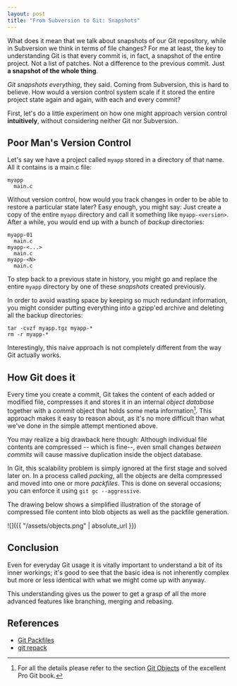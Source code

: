 ```yaml
---
layout: post
title: "From Subversion to Git: Snapshots"
---
```


What does it mean that we talk about snapshots of our Git repository, while in Subversion we think in terms of file changes? For me at least, the key to understanding Git is that every commit is, in fact, a snapshot of the entire project. Not a list of patches. Not a difference to the previous commit. Just **a snapshot of the whole thing**.

*Git snapshots everything*, they said. Coming from Subversion, this is hard to believe. How would a version control system scale if it stored the entire project state again and again, with each and every commit?

First, let's do a little experiment on how one might approach version control **intuitively**, without considering neither Git nor Subversion.

## Poor Man's Version Control

Let's say we have a project called `myapp` stored in a directory of that name. All it contains is a main.c file:

```
myapp
  main.c
```

Without version control, how would you track changes in order to be able to restore a particular state later? Easy enough, you might say: Just create a copy of the entire `myapp` directory and call it something like `myapp-<version>`. After a while, you would end up with a bunch of *backup* directories:

```
myapp-01
  main.c
myapp-<...>
  main.c
myapp-<N>
  main.c
```

To step back to a previous state in history, you might go and replace the entire `myapp` directory by one of these *snapshots* created previously.

In order to avoid wasting space by keeping so much redundant information, you might consider putting everything into a gzipp'ed archive and deleting all the backup directories:
```
tar -cvzf myapp.tgz myapp-*
rm -r myapp-*
```

Interestingly, this naive approach is not completely different from the way Git actually works.

## How Git does it

Every time you create a commit, Git takes the content of each added or modified file, compresses it and stores it in an internal *object database* together with a *commit* object that holds some meta information[^1]. This approach makes it easy to reason about, as it's no more difficult than what we've done in the simple attempt mentioned above.

You may realize a big drawback here though: Although individual file contents are compressed -- which is fine--, even small changes *between commits* will cause massive duplication inside the object database.

In Git, this scalability problem is simply ignored at the first stage and solved later on. In a process called *packing*, all the objects are delta compressed and moved into one or more *packfiles*. This is done on several occasions; you can enforce it using `git gc --aggressive`.

The drawing below shows a simplified illustration of the storage of compressed file content into blob objects as well as the packfile generation.

![]({{ "/assets/objects.png" | absolute_url }})

## Conclusion
Even for everyday Git usage it is vitally important to understand a bit of its inner workings; it's good to see that the basic idea is not inherently complex but more or less identical with what we might come up with anyway.

This understanding gives us the power to get a grasp of all the more advanced features like branching, merging and rebasing.

## References
- [Git Packfiles](https://git-scm.com/book/en/v2/Git-Internals-Packfiles)
- [git repack](https://git-scm.com/docs/git-repack)

[^1]: For all the details please refer to the section [Git Objects](https://git-scm.com/book/en/v2/Git-Internals-Git-Objects) of the excellent Pro Git book.
